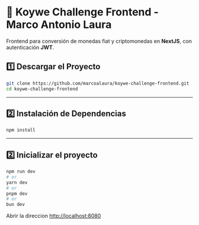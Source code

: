 # 🚀 Koywe Challenge Frontend - Marco Antonio Laura
Frontend para conversión de monedas fiat y criptomonedas en **NextJS**, con autenticación **JWT**.

## 1️⃣ Descargar el Proyecto
```bash
git clone https://github.com/marcoalaura/koywe-challenge-frontend.git
cd koywe-challenge-frontend
```

---

## 2️⃣ Instalación de Dependencias

```bash
npm install
```
---

## 2️⃣ Inicializar el proyecto

```bash
npm run dev
# or
yarn dev
# or
pnpm dev
# or
bun dev
```

Abrir la direccion [http://localhost:8080](http://localhost:8080)
